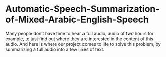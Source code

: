 # Automatic-Speech-Summarization-of-Mixed-Arabic-English-Speech
Many people don’t have time to hear a full audio, audio of two hours for example, to just find out where they are interested in the content of this audio. And here is where our project comes to life to solve this problem, by summarizing a full audio into a few lines of text.
